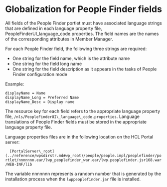 # Globalization for People Finder fields

All fields of the People Finder portlet must have associated language strings that are defined in each language property file, PeopleFinderUI\_language\_code.properties. The field names are the names of the corresponding attributes in Member Manager.

For each People Finder field, the following three strings are required:

-   One string for the field name, which is the attribute name
-   One string for the field long name
-   One string for the field description as it appears in the tasks of People Finder configuration mode

Example:

```
displayName = Name
displayName_Long = Preferred Name
displayName_Desc = Display name

```

The resource key for each field refers to the appropriate language property file, `/nls/PeopleFinderUI\_language\_code.properties`. Language translations of People Finder fields must be stored in the appropriate language property file.

Language properties files are in the following location on the HCL Portal server:

`  [PortalServer\_root](../reference/wpsdirstr.md#wp_root)/people/people.impl/peoplefinder/portlet/nnnnnnn.ear/lwp_peoplefinder_war.ear/lwp.peoplefinder.jsr168.war/WEB-INF/lib`

The variable nnnnnnn represents a random number that is generated by the installation process when the `lwppeoplefinder.jar` file is installed.



